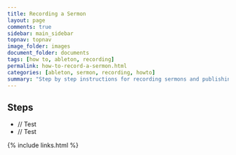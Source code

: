 ```yaml
---
title: Recording a Sermon
layout: page
comments: true
sidebar: main_sidebar
topnav: topnav
image_folder: images
document_folder: documents
tags: [how to, ableton, recording]
permalink: how-to-record-a-sermon.html
categories: [ableton, sermon, recording, howto]
summary: "Step by step instructions for recording sermons and publishing the recordings."
---
```


## Steps

-	// Test
-	// Test

{% include links.html %}